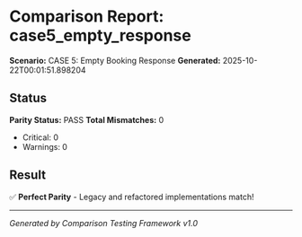 # Comparison Report: case5_empty_response
**Scenario:** CASE 5: Empty Booking Response
**Generated:** 2025-10-22T00:01:51.898204

## Status
**Parity Status:** PASS
**Total Mismatches:** 0
  - Critical: 0
  - Warnings: 0

## Result
✅ **Perfect Parity** - Legacy and refactored implementations match!

---
*Generated by Comparison Testing Framework v1.0*